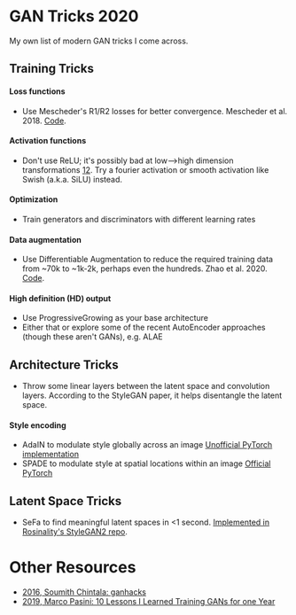 # GAN Tricks 2020
My own list of modern GAN tricks I come across.


## Training Tricks

#### Loss functions
- Use Mescheder's R1/R2 losses for better convergence. Mescheder et al. 2018. [Code](https://github.com/LMescheder/GAN_stability).

#### Activation functions
- Don't use ReLU; it's possibly bad at low-->high dimension transformations [1](https://people.eecs.berkeley.edu/~bmild/fourfeat/)[2](https://vsitzmann.github.io/siren/). Try a fourier activation or smooth activation like Swish (a.k.a. SiLU) instead.

#### Optimization
- Train generators and discriminators with different learning rates

#### Data augmentation
- Use Differentiable Augmentation to reduce the required training data from ~70k to ~1k-2k, perhaps even the hundreds. Zhao et al. 2020. [Code](https://github.com/mit-han-lab/data-efficient-gans).

#### High definition (HD) output
- Use ProgressiveGrowing as your base architecture
- Either that or explore some of the recent AutoEncoder approaches (though these aren't GANs), e.g. ALAE

## Architecture Tricks
- Throw some linear layers between the latent space and convolution layers. According to the StyleGAN paper, it helps disentangle the latent space.

#### Style encoding
- AdaIN to modulate style globally across an image [Unofficial PyTorch implementation](https://github.com/naoto0804/pytorch-AdaIN)
- SPADE to modulate style at spatial locations within an image [Official PyTorch](https://github.com/NVlabs/SPADE)


## Latent Space Tricks
- SeFa to find meaningful latent spaces in <1 second. [Implemented in Rosinality's StyleGAN2 repo](https://github.com/rosinality/stylegan2-pytorch#closed-form-factorization-httpsarxivorgabs200706600).


# Other Resources
- [2016, Soumith Chintala: ganhacks](https://github.com/soumith/ganhacks)
- [2019, Marco Pasini: 10 Lessons I Learned Training GANs for one Year
](https://towardsdatascience.com/10-lessons-i-learned-training-generative-adversarial-networks-gans-for-a-year-c9071159628)

